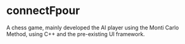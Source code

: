 # connectFpour
A chess game, mainly developed the AI player using the Monti Carlo Method, using C++ and the pre-existing UI framework.
